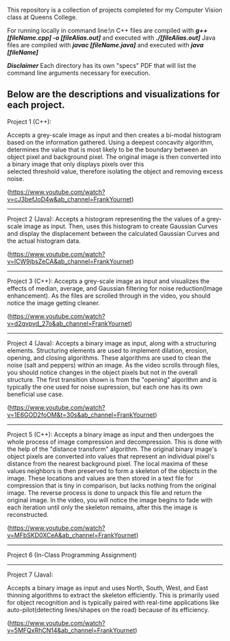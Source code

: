 This repository is a collection of projects completed for my Computer Vision class at Queens College.

For running locally in command line:\n
C++ files are compiled with ***g++ [fileName.cpp] -o [fileAlias.out]*** and executed with ***./[fileAlias.out]***
Java files are compiled with ***javac [fileName.java]*** and executed with ***java [fileName]***

***Disclaimer***
Each directory has its own "specs" PDF that will list the command line arguments necessary for execution.

Below are the descriptions and visualizations for each project.
-----------------------------------------------------------------------------
Project 1 (C++):
  
  Accepts a grey-scale image as input and then creates a bi-modal histogram based on the information gathered. Using a deepest concavity algorithm, determines the value that is 
  most likely to be the boundary between an object pixel and background pixel. The original image is then converted into a binary image that only displays pixels over this     
  selected threshold value, therefore isolating the object and removing excess noise.
  
(https://www.youtube.com/watch?v=cJ3befJoD4w&ab_channel=FrankYournet)
_____________________________________________________________________________
Project 2 (Java):
  Accepts a histogram representing the the values of a grey-scale image as input. Then, uses this histogram to create Gaussian Curves and display the displacement between the calculated Gaussian Curves and the actual histogram data.

(https://www.youtube.com/watch?v=ICW9jbsZeCA&ab_channel=FrankYournet)
_____________________________________________________________________________
Project 3 (C++):
  Accepts a grey-scale image as input and visualizes the effects of median, average, and Gaussian filtering for noise reduction(Image enhancement). As the files are scrolled through in the video, you should notice the image getting cleaner.

(https://www.youtube.com/watch?v=d2qvpvd_27o&ab_channel=FrankYournet)
_____________________________________________________________________________
Project 4 (Java):
  Accepts a binary image as input, along with a structuring elements. Structuring elements are used to implement dilation, erosion, opening, and closing algorithms. These algorithms are used to clean the noise (salt and peppers) within an image. As the video scrolls through files, you should notice changes in the object pixels but not in the overall structure. The first transition shown is from the "opening" algorithm and is typically the one used for noise supression, but each one has its own beneficial use case.

(https://www.youtube.com/watch?v=1E6GOD2foOM&t=30s&ab_channel=FrankYournet)

_____________________________________________________________________________
Project 5 (C++):
  Accepts a binary image as input and then undergoes the whole process of image compression and decompression. This is done with the help of the "distance transform" algorithm. The original binary image's object pixels are converted into values that represent an individual pixel's distance from the nearest background pixel. The local maxima of these values neighbors is then preserved to form a skeleton of the objects in the image. These locations and values are then stored in a text file for compression that is tiny in comparison, but lacks nothing from the original image. The reverse process is done to unpack this file and return the original image. In the video, you will notice the image begins to fade with each iteration until only the skeleton remains, after this the image is reconstructed.

(https://www.youtube.com/watch?v=MFbSKD0XCeA&ab_channel=FrankYournet)

_____________________________________________________________________________
Project 6 (In-Class Programming Assignment)
_____________________________________________________________________________
Project 7 (Java):
    
  Accepts a binary image as input and uses North, South, West, and East thinning algorithms to extract the skeleton efficiently. This is primarily used for object recognition and is typically paired with real-time applications like auto-pilot(detecting lines/shapes on the road) because of its efficiency. 

(https://www.youtube.com/watch?v=5MFQxRhCN14&ab_channel=FrankYournet)
